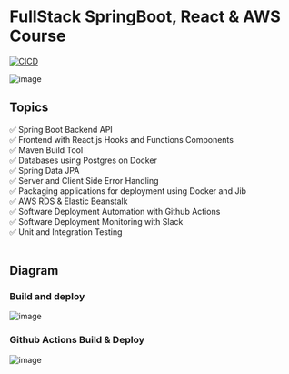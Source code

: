# FullStack SpringBoot, React & AWS Course

[![CICD](https://nicoardizzoli/fullstack-springboot-aws/actions/workflows/deploy.yml/badge.svg?branch=main)](https://nicoardizzoli/fullstack-springboot-aws/actions/workflows/deploy.yml)

![image](https://user-images.githubusercontent.com/90424996/168450704-95612a04-d6b3-4ad0-9568-24ed0030ff3e.png)

## Topics

✅ Spring Boot Backend API
<br>
✅ Frontend with React.js Hooks and Functions Components
<br>
✅ Maven Build Tool
<br>
✅ Databases using Postgres on Docker
<br>
✅ Spring Data JPA
<br>
✅ Server and Client Side Error Handling
<br>
✅ Packaging applications for deployment using Docker and Jib
<br>
✅ AWS RDS & Elastic Beanstalk
<br>
✅ Software Deployment Automation with Github Actions
<br>
✅ Software Deployment Monitoring with Slack
<br>
✅ Unit and Integration Testing
<br>
<br>

## Diagram
### Build and deploy 
![image](https://user-images.githubusercontent.com/90424996/168450909-d8ab250f-1577-40f6-abc4-ade83c5e27ad.png)

### Github Actions Build & Deploy
![image](https://user-images.githubusercontent.com/90424996/168450934-df715e70-a33b-4715-9ea8-429874d2826a.png)
